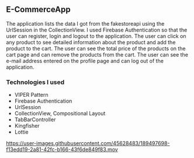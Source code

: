 ## E-CommerceApp

The application lists the data I got from the fakestoreapi using the UrlSession in the CollectionView. I used Firebase Authentication so that the user can register, login and logout to the application. The user can click on any product to see detailed information about the product and add the product to the cart. The user can see the total price of the products on the cart page and can remove the products from the cart. The user can see the e-mail address entered on the profile page and can log out of the application.


### Technologies I used

- VIPER Pattern
- Firebase Authentication
- UrlSession
- CollectionView, Compositional Layout
- TabBarController
- Kingfisher
- Lottie






https://user-images.githubusercontent.com/45628483/189497698-f13edd19-2a81-42fc-b166-43f6de849f83.mov












